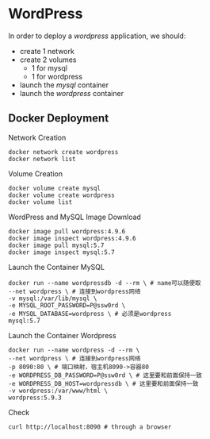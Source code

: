 # WordPress

In order to deploy a *wordpress* application, we should:

- create 1 network
- create 2 volumes
  - 1 for mysql
  - 1 for wordpress
- launch the *mysql* container
- launch the *wordpress* container

## Docker Deployment

Network Creation

```shell
docker network create wordpress
docker network list
```

Volume Creation

```shell
docker volume create mysql
docker volume create wordpress
docker volume list
```

WordPress and MySQL Image Download

```shell
docker image pull wordpress:4.9.6
docker image inspect wordpress:4.9.6
docker image pull mysql:5.7
docker image inspect mysql:5.7
```

Launch the Container MySQL

```shell
docker run --name wordpressdb -d --rm \ # name可以随便取
--net wordpress \ # 连接到wordpress网络
-v mysql:/var/lib/mysql \
-e MYSQL_ROOT_PASSWORD=P@ssw0rd \
-e MYSQL_DATABASE=wordpress \ # 必须是wordpress
mysql:5.7
```

Launch the Container Wordpress

```shell
docker run --name wordpress -d --rm \
--net wordpress \ # 连接到wordpress网络
-p 8090:80 \ # 端口映射，宿主机8090->容器80
-e WORDPRESS_DB_PASSWORD=P@ssw0rd \ # 这里要和前面保持一致
-e WORDPRESS_DB_HOST=wordpressdb \ # 这里要和前面保持一致
-v wordpress:/var/www/html \
wordpress:5.9.3
```

Check

```shell
curl http://localhost:8090 # through a browser
```

